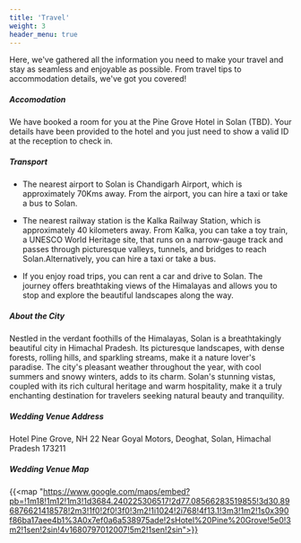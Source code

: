 ```yaml
---
title: 'Travel'
weight: 3
header_menu: true
---
```


Here, we've gathered all the information you need to make your travel and stay as seamless and enjoyable as possible. From travel tips to accommodation details, we've got you covered!

##### Accomodation

We have booked a room for you at the Pine Grove Hotel in Solan (TBD). Your details have been provided to the hotel and you just need to show a valid ID at the reception to check in.

##### Transport

 - The nearest airport to Solan is Chandigarh Airport, which is approximately 70Kms away. From the airport, you can hire a taxi or take a bus to Solan. 

 - The nearest railway station is the Kalka Railway Station, which is approximately 40 kilometers away. From Kalka, you can take a toy train, a UNESCO World Heritage site, that runs on a narrow-gauge track and passes through picturesque valleys, tunnels, and bridges to reach Solan.Alternatively, you can hire a taxi or take a bus.
 -  If you enjoy road trips, you can rent a car and drive to Solan. The journey offers breathtaking views of the Himalayas and allows you to stop and explore the beautiful landscapes along the way.

##### About the City

Nestled in the verdant foothills of the Himalayas, Solan is a breathtakingly beautiful city in Himachal Pradesh. Its picturesque landscapes, with dense forests, rolling hills, and sparkling streams, make it a nature lover's paradise. The city's pleasant weather throughout the year, with cool summers and snowy winters, adds to its charm. Solan's stunning vistas, coupled with its rich cultural heritage and warm hospitality, make it a truly enchanting destination for travelers seeking natural beauty and tranquility.

##### Wedding Venue Address

Hotel Pine Grove, NH 22 Near Goyal Motors, Deoghat, Solan, Himachal Pradesh 173211

##### Wedding Venue Map


{{<map "https://www.google.com/maps/embed?pb=!1m18!1m12!1m3!1d3684.240225306517!2d77.08566283519855!3d30.896876621418578!2m3!1f0!2f0!3f0!3m2!1i1024!2i768!4f13.1!3m3!1m2!1s0x390f86ba17aee4b1%3A0x7ef0a6a538975ade!2sHotel%20Pine%20Grove!5e0!3m2!1sen!2sin!4v1680797012007!5m2!1sen!2sin">}}

